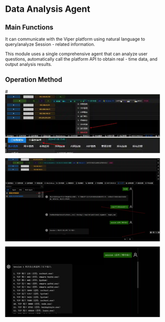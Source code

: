 # Data Analysis Agent

## Main Functions
It can communicate with the Viper platform using natural language to query/analyze Session - related information.

This module uses a single comprehensive agent that can analyze user questions, automatically call the platform API to obtain real - time data, and output analysis results.

## Operation Method
#![](img\AI_Agent_Session_LangGraph_ViperOperation\1.webp)![](img\AI_Agent_Session_LangGraph_ViperOperation\2.webp)


![](img\AI_Agent_Session_LangGraph_ViperOperation\3.webp)

![](img\AI_Agent_Session_LangGraph_ViperOperation\4.webp)



